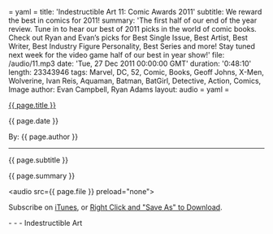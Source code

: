 = yaml =
title: 'Indestructible Art 11: Comic Awards 2011'
subtitle: We reward the best in comics for 2011!
summary: 'The first half of our end of the year review. Tune in to hear our best of 2011 picks in the world of comic books. Check out Ryan and Evan’s picks for Best Single Issue, Best Artist, Best Writer, Best Industry Figure Personality, Best Series and more! Stay tuned next week for the video game half of our best in year show!'
file: /audio/11.mp3
date: 'Tue, 27 Dec 2011 00:00:00 GMT'
duration: '0:48:10'
length: 23343946
tags: Marvel, DC, 52, Comic, Books, Geoff Johns, X-Men, Wolverine, Ivan Reis, Aquaman, Batman, BatGirl, Detective, Action, Comics, Image
author: Evan Campbell, Ryan Adams
layout: audio
= yaml =

<a href="{{ page.url }}" class='postTitleLink'><p class='postTitle'>{{ page.title }}</p></a>
<p class='postPublished'>{{ page.date }}</p>
<p class='postAuthor'>By: {{ page.author }}</p>
<hr>
<p class='podcastSummary'>{{ page.subtitle }}</p>

<p class='podcastSummary'>{{ page.summary }}</p>

<audio src={{ page.file }} preload="none"></audio>
<p class='subLinks'>Subscribe on <a href='http://bit.ly/iapodcast'>iTunes</a>, or <a href={{ page.file }}>Right Click and "Save As" to Download</a>.</p>
- - -
Indestructible Art
